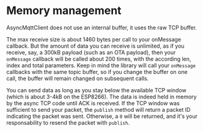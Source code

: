 # Memory management

AsyncMqttClient does not use an internal buffer, it uses the raw TCP buffer.

The max receive size is about 1460 bytes per call to your onMessage callback. But the amount of data you can receive is unlimited, as if you receive, say, a 300kB payload (such as an OTA payload), then your `onMessage` callback will be called about 200 times, with the according len, index and total parameters. Keep in mind the library will call your `onMessage` callbacks with the same topic buffer, so if you change the buffer on one call, the buffer will remain changed on subsequent calls.

You can send data as long as you stay below the available TCP window (which is about 3-4kB on the ESP8266). The data is indeed held in memory by the async TCP code until ACK is received. If the TCP window was sufficient to send your packet, the `publish` method will return a packet ID indicating the packet was sent. Otherwise, a `0` will be returned, and it's your responsability to resend the packet with `publish`.
